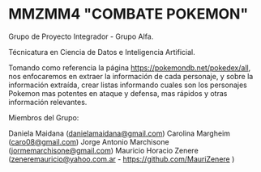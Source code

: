 # MMZMM4 "COMBATE POKEMON"
Grupo de Proyecto Integrador - Grupo Alfa.

Técnicatura en Ciencia de Datos e Inteligencia Artificial.

Tomando como referencia la página https://pokemondb.net/pokedex/all, nos enfocaremos en extraer la información de cada personaje, y sobre la información extraída, crear listas informando cuales son los personajes Pokemon mas potentes en ataque y defensa, mas rápidos y otras información relevantes.

Miembros del Grupo:

Daniela Maidana (danielamaidana@gmail.com)
Carolina Margheim (caro08@gmail.com)
Jorge Antonio Marchisone (jormemarchisone@gmail.com)
Mauricio Horacio Zenere (zeneremauricio@yahoo.com.ar - https://github.com/MauriZenere )

